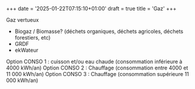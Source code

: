 +++
date = '2025-01-22T07:15:10+01:00'
draft = true
title = 'Gaz'
+++

Gaz vertueux

- Biogaz / Biomasse? (déchets organiques, déchets agricoles, déchets forestiers, etc)
- GRDF
- ekWateur

Option CONSO 1 : cuisson et/ou eau chaude (consommation inférieure à 4000
kWh/an)
Option CONSO 2 : Chauffage (consommation entre 4000 et 11 000 kWh/an)
Option CONSO 3 : Chauffage (consommation supérieure 11 000 kWh/an)
